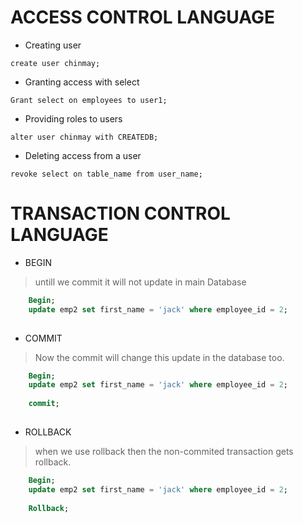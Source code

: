 # ACCESS CONTROL LANGUAGE

- Creating user

` create user chinmay; `

- Granting access with select

` Grant select on employees to user1; `

- Providing roles to users

` alter user chinmay with CREATEDB; `

- Deleting access from a user

` revoke select on table_name from user_name; `


# TRANSACTION CONTROL LANGUAGE

- BEGIN

> untill we commit it will not update in main Database

```sql
	Begin;
	update emp2 set first_name = 'jack' where employee_id = 2;
	
```
- COMMIT 

> Now the commit will change this update in the database too.

```sql
	Begin;
	update emp2 set first_name = 'jack' where employee_id = 2;
	
	commit;
	
```

- ROLLBACK

> when we use rollback then the non-commited transaction gets rollback.

```sql
	Begin;
	update emp2 set first_name = 'jack' where employee_id = 2;
	
	Rollback;
	
```
	
	
	

